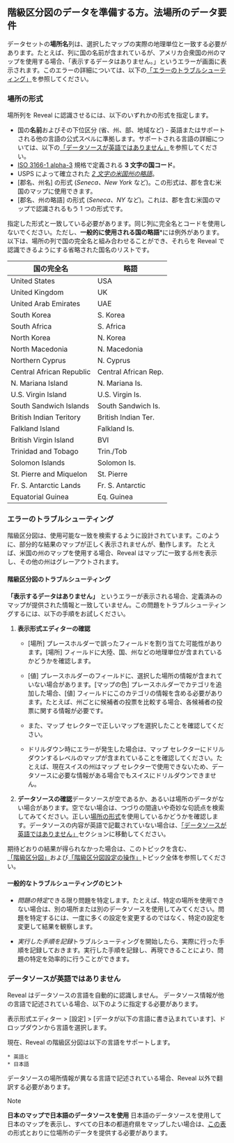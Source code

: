 ## 階級区分図のデータを準備する方。法場所のデータ要件

データセットの**場所名**列は、選択したマップの実際の地理単位と一致する必要があります。たとえば、列に国の名前が含まれているが、アメリカ合衆国の州のマップを使用する場合、「表示するデータはありません。」というエラーが画面に表示されます。このエラーの詳細については、以下の[「エラーのトラブルシューティング」](#エラーのトラブルシューティング)を参照してください。

<a name='location-formats'></a>
### 場所の形式
場所列を Reveal に認識させるには、以下のいずれかの形式を指定します。

 - 国の**名前**およびその下位区分 (省、州、部、地域など) - 英語またはサポートされる他の言語の公式スペルに準拠します。サポートされる言語の詳細については、以下の[「データソースが英語ではありません」](#data-not-in-english)を参照してください。
 - [ISO 3166-1 alpha-3](https://en.wikipedia.org/wiki/ISO_3166-1_alpha-3) 規格で定義される **3 文字の国コード**。
 - USPS によって確立された [*2 文字の米国州の略語*](https://pe.usps.com/text/pub28/28apb.htm)。
 - [郡名、州名] の形式 (_Seneca、New York_ など)。この形式は、郡を含む米国のマップに使用できます。
 - [郡名、州の略語] の形式 (_Seneca、NY_ など)。これは、郡を含む米国のマップで認識されるもう 1 つの形式です。

指定した形式と一致している必要があります。同じ列に完全名とコードを使用しないでください。ただし、**一般的に使用される国の略語***には例外があります。以下は、場所の列で国の完全名と組み合わせることができ、それらを Reveal で認識できるようにする省略された国名のリストです。

| 国の完全名        | 略語 |
|--------------------------|-----------------------|
| United States            | USA                   |
| United Kingdom           | UK                    |
| United Arab Emirates     | UAE                   |
| South Korea              | S. Korea              |
| South Africa             | S. Africa             |
| North Korea              | N. Korea              |
| North Macedonia          | N. Macedonia          |
| Northern Cyprus          | N. Cyprus             |
| Central African Republic | Central African Rep.  |
| N. Mariana Island        | N. Mariana Is.        |
| U.S. Virgin Island       | U.S. Virgin Is.       |
| South Sandwich Islands   | South Sandwich Is.    |
| British Indian Teritory  | British Indian Ter.   |
| Falkland Island          | Falkland Is.          |
| British Virgin Island    | BVI                   |
| Trinidad and Tobago      | Trin./Tob             |
| Solomon Islands          | Solomon Is.           |
| St. Pierre and Miquelon  | St. Pierre            |
| Fr. S. Antarctic Lands   | Fr. S. Antarctic      |
| Equatorial Guinea        | Eq. Guinea            |

<a name='troubleshooting-choropleth-map'></a>
### エラーのトラブルシューティング

階級区分図は、使用可能な一致を検索するように設計されています。このように、部分的な結果のマップが正しく表示されませんが、動作します。
たとえば、米国の州のマップを使用する場合、Reveal はマップに一致する州を表示し、その他の州はグレーアウトされます。

#### 階級区分図のトラブルシューティング

**「表示するデータはありません」** というエラーが表示される場合、定義済みのマップが提供された情報と一致していません。この問題をトラブルシューティングするには、以下の手順をお試しください。

1. **表示形式エディターの確認**
   
    - [場所] プレースホルダーで誤ったフィールドを割り当てた可能性があります。[場所] フィールドに大陸、国、州などの地理単位が含まれているかどうかを確認します。
  
    - [値] プレースホルダーのフィールドに、選択した場所の情報が含まれていない場合があります。[マップの色] プレースホルダーでカテゴリを追加した場合、[値] フィールドにこのカテゴリの情報を含める必要があります。たとえば、州ごとに候補者の投票を比較する場合、各候補者の投票に関する情報が必要です。
  
    - また、マップ セレクターで正しいマップを選択したことを確認してください。
  
    - ドリルダウン時にエラーが発生した場合は、マップ セレクターにドリルダウンするレベルのマップが含まれていることを確認してください。たとえば、現在スイスの州はマップ セレクターで使用できないため、データソースに必要な情報がある場合でもスイスにドリルダウンできません。

2. **データソースの確認**データソースが空であるか、あるいは場所のデータがない場合があります。空でない場合は、つづりの間違いや奇妙な句読点を検索してみてください。正しい[場所の形式](#場所の形式)を使用しているかどうかを確認します。データソースの内容が英語で記載されていない場合は、[「データソースが英語ではありません」](#データソースが英語ではありません)セクションに移動してください。

期待どおりの結果が得られなかった場合は、このトピックを含む、[「階級区分図」](Choropleth-map.html)および[「階級区分図設定の操作」](settings-choropleth-map.html)トピック全体を参照してください。

#### 一般的なトラブルシューティングのヒント

- *問題の特定*できる限り問題を特定します。たとえば、特定の場所を使用できない場合は、別の場所または別のデータソースを使用してみてください。問題を特定するには、一度に多くの設定を変更するのではなく、特定の設定を変更して結果を観察します。

- *実行した手順を記録*トラブルシューティングを開始したら、実際に行った手順を記録しておきます。実行した手順を記録し、再現できることにより、問題の特定を効率的に行うことができます。

<a name='data-not-in-english'></a>
### データソースが英語ではありません

Reveal はデータソースの言語を自動的に認識しません。
データソース情報が他の言語で記述されている場合、以下のように指定する必要があります。

表示形式エディター > [設定] > [データが以下の言語に書き込まれています]、ドロップダウンから言語を選択します。

現在、Reveal の階級区分図は以下の言語をサポートします。

    * 英語と
    * 日本語

データソースの場所情報が異なる言語で記述されている場合、Reveal 以外で翻訳する必要があります。

>[!NOTE]
>**日本のマップで日本語のデータソースを使用**
>日本語のデータソースを使用して日本のマップを表示し、すべての日本の都道府県をマップしたい場合は、[この表](https://ja.wikipedia.org/wiki/%E9%83%BD%E9%81%93%E5%BA%9C%E7%9C%8C#%E4%BA%94%E5%8D%81%E9%9F%B3%E9%A0%86%E3%83%BB%E5%9F%BA%E7%A4%8E%E3%83%87%E3%83%BC%E3%82%BF)の形式とおりに位場所のデータを提供する必要があります。

